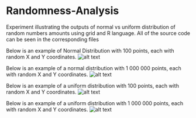 # Randomness-Analysis
Experiment illustrating the outputs of normal vs uniform distribution of random numbers amounts using grid and R language.
All of the source code can be seen in the corresponding files

Below is an example of Normal Distribution with 100 points, each with random X and Y coordinates.
![alt text](https://i.imgur.com/YvZrscv.jpg)

Below is an example of a normal distribution with 1 000 000 points, each with random X and Y coordinates.
![alt text](https://i.imgur.com/TObX4KB.jpg)

Below is an example of a uniform distribution with 100 points, each with random X and Y coordinates.
![alt text](https://i.imgur.com/72Bx1LJ.jpg)


Below is an example of a uniform distribution with 1 000 000 points, each with random X and Y coordinates.
![alt text](https://i.imgur.com/RpyYH6X.jpg)

